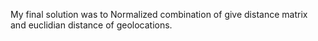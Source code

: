My final solution was to Normalized combination of give distance matrix and euclidian distance of geolocations.
